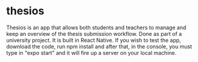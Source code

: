 # thesios
Thesios is an app that allows both students and teachers to manage and keep an overview of the thesis submission workflow. Done as part of a university project.
It is built in React Native. If you wish to test the app, download the code, run npm install and after that, in the console, you must type in "expo start" and it will fire up a server on your local machine.

